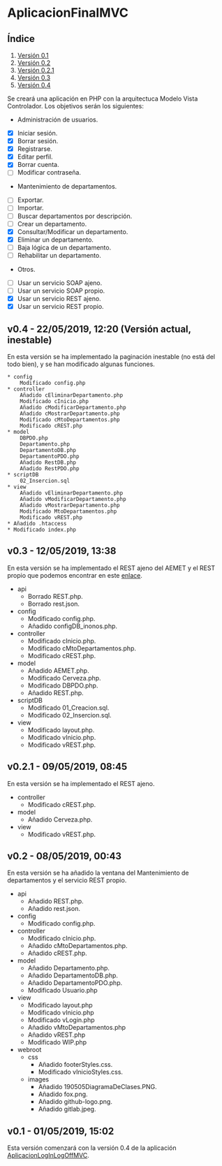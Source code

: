 # AplicacionFinalMVC

## Índice

1. [Versión 0.1](#caja1)
2. [Versión 0.2](#caja2)
3. [Versión 0.2.1](#caja3)
4. [Versión 0.3](#caja4)
5. [Versión 0.4](#caja5)

Se creará una aplicación en PHP con la arquitectuca Modelo Vista Controlador. Los objetivos serán los siguientes:
* Administración de usuarios.
- [x] Iniciar sesión.
- [x] Borrar sesión.
- [x] Registrarse.
- [x] Editar perfil.
- [x] Borrar cuenta.
- [ ] Modificar contraseña.
* Mantenimiento de departamentos.
- [ ] Exportar.
- [ ] Importar.
- [ ] Buscar departamentos por descripción.
- [ ] Crear un departamento.
- [x] Consultar/Modificar un departamento.
- [x] Eliminar un departamento.
- [ ] Baja lógica de un departamento.
- [ ] Rehabilitar un departamento.
* Otros.
- [ ] Usar un servicio SOAP ajeno.
- [ ] Usar un servicio SOAP propio.
- [x] Usar un servicio REST ajeno.
- [x] Usar un servicio REST propio.

<div id='caja5'>

## v0.4 - 22/05/2019, 12:20 (Versión actual, inestable)

En esta versión se ha implementado la paginación inestable (no está del todo bien), y se han modificado algunas funciones.

    * config
        Modificado config.php
    * controller
        Añadido cEliminarDepartamento.php
        Modificado cInicio.php
        Añadido cModificarDepartamento.php
        Añadido cMostrarDepartamento.php
        Modificado cMtoDepartamentos.php
        Modificado cREST.php
    * model
        DBPDO.php
        Departamento.php
        DepartamentoDB.php
        DepartamentoPDO.php
        Añadido RestDB.php
        Añadido RestPDO.php
    * scriptDB
        02_Insercion.sql
    * view
        Añadido vEliminarDepartamento.php
        Añadido vModificarDepartamento.php
        Añadido vMostrarDepartamento.php
        Modificado MtoDepartamentos.php
        Modificado vREST.php
    * Añadido .htaccess
    * Modificado index.php

</div>

<div id='caja4'>
    
## v0.3 - 12/05/2019, 13:38

En esta versión se ha implementado el REST ajeno del AEMET y el REST propio que podemos encontrar en este [enlace](https://github.com/israxx97/ApiREST).  

  * api
    * Borrado REST.php.
    * Borrado rest.json.
  * config
    * Modificado config.php.
    * Añadido configDB_inonos.php.
  * controller
    * Modificado cInicio.php.
    * Modificado cMtoDepartamentos.php.
    * Modificado cREST.php.
  * model
    * Añadido AEMET.php.
    * Modificado Cerveza.php.
    * Modificado DBPDO.php.
    * Añadido REST.php.
  * scriptDB
    * Modificado 01_Creacion.sql.
    * Modificado 02_Insercion.sql.
  * view
    * Modificado layout.php.
    * Modificado vInicio.php.
    * Modificado vREST.php.

</div>

<div id='caja3'>
 
## v0.2.1 - 09/05/2019, 08:45

En esta versión se ha implementado el REST ajeno.
   
* controller
    * Modificado cREST.php.
* model
    * Añadido Cerveza.php.
* view
    * Modificado vREST.php.
</div>

<div id='caja2'>
   
## v0.2 - 08/05/2019, 00:43

En esta versión se ha añadido la ventana del Mantenimiento de departamentos y el servicio REST propio.

* api
    * Añadido REST.php.
    * Añadido rest.json.
* config
    * Modificado config.php.
* controller
    * Modificado cInicio.php.
    * Añadido cMtoDepartamentos.php.
    * Añadido cREST.php.
* model
    * Añadido Departamento.php.
    * Añadido DepartamentoDB.php.
    * Añadido DepartamentoPDO.php.
    * Modificado Usuario.php
* view
    * Modificado layout.php
    * Modificado vInicio.php
    * Modificado vLogin.php
    * Añadido vMtoDepartamentos.php
    * Añadido vREST.php
    * Modificado WIP.php
* webroot
    * css
        * Añadido footerStyles.css.
        * Modificado vInicioStyles.css.
    * images
        * Añadido 190505DiagramaDeClases.PNG.
        * Añadido fox.png.
        * Añadido github-logo.png.
        * Añadido gitlab.jpeg.
</div>

<div id='caja1'>
   
## v0.1 - 01/05/2019, 15:02

Esta versión comenzará con la versión 0.4 de la aplicación [AplicacionLogInLogOffMVC](https://github.com/israxx97/AplicacionLogInLogOffMVC).

</div>